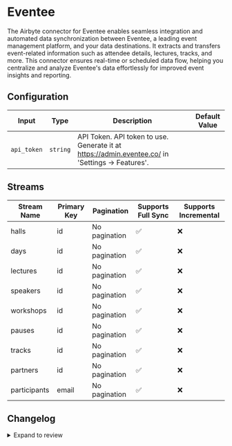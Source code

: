 # Eventee
The Airbyte connector for Eventee enables seamless integration and automated data synchronization between Eventee, a leading event management platform, and your data destinations. It extracts and transfers event-related information such as attendee details, lectures, tracks, and more. This connector ensures real-time or scheduled data flow, helping you centralize and analyze Eventee&#39;s data effortlessly for improved event insights and reporting.

## Configuration

| Input | Type | Description | Default Value |
|-------|------|-------------|---------------|
| `api_token` | `string` | API Token. API token to use. Generate it at https://admin.eventee.co/ in &#39;Settings -&gt; Features&#39;. |  |

## Streams
| Stream Name | Primary Key | Pagination | Supports Full Sync | Supports Incremental |
|-------------|-------------|------------|---------------------|----------------------|
| halls | id | No pagination | ✅ |  ❌  |
| days | id | No pagination | ✅ |  ❌  |
| lectures | id | No pagination | ✅ |  ❌  |
| speakers | id | No pagination | ✅ |  ❌  |
| workshops | id | No pagination | ✅ |  ❌  |
| pauses | id | No pagination | ✅ |  ❌  |
| tracks | id | No pagination | ✅ |  ❌  |
| partners | id | No pagination | ✅ |  ❌  |
| participants | email | No pagination | ✅ |  ❌  |

## Changelog

<details>
  <summary>Expand to review</summary>

| Version          | Date              | Pull Request | Subject        |
|------------------|-------------------|--------------|----------------|
| 0.0.15 | 2025-03-22 | [55986](https://github.com/airbytehq/airbyte/pull/55986) | Update dependencies |
| 0.0.14 | 2025-03-08 | [55302](https://github.com/airbytehq/airbyte/pull/55302) | Update dependencies |
| 0.0.13 | 2025-03-01 | [54934](https://github.com/airbytehq/airbyte/pull/54934) | Update dependencies |
| 0.0.12 | 2025-02-22 | [54377](https://github.com/airbytehq/airbyte/pull/54377) | Update dependencies |
| 0.0.11 | 2025-02-15 | [53780](https://github.com/airbytehq/airbyte/pull/53780) | Update dependencies |
| 0.0.10 | 2025-02-08 | [53313](https://github.com/airbytehq/airbyte/pull/53313) | Update dependencies |
| 0.0.9 | 2025-02-01 | [52842](https://github.com/airbytehq/airbyte/pull/52842) | Update dependencies |
| 0.0.8 | 2025-01-25 | [52360](https://github.com/airbytehq/airbyte/pull/52360) | Update dependencies |
| 0.0.7 | 2025-01-18 | [51646](https://github.com/airbytehq/airbyte/pull/51646) | Update dependencies |
| 0.0.6 | 2025-01-11 | [51077](https://github.com/airbytehq/airbyte/pull/51077) | Update dependencies |
| 0.0.5 | 2024-12-28 | [50554](https://github.com/airbytehq/airbyte/pull/50554) | Update dependencies |
| 0.0.4 | 2024-12-21 | [50009](https://github.com/airbytehq/airbyte/pull/50009) | Update dependencies |
| 0.0.3 | 2024-12-14 | [49470](https://github.com/airbytehq/airbyte/pull/49470) | Update dependencies |
| 0.0.2 | 2024-12-12 | [49191](https://github.com/airbytehq/airbyte/pull/49191) | Update dependencies |
| 0.0.1 | 2024-10-28 | | Initial release by [@parthiv11](https://github.com/parthiv11) via Connector Builder |

</details>
